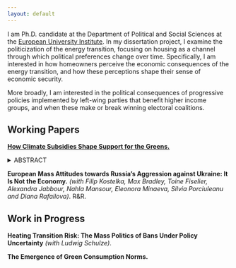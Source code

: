 ```yaml
---
layout: default
---
```


I am Ph.D. candidate at the Department of Political and Social Sciences at the [European University Institute](https://www.eui.eu/en/academic-units/political-and-social-sciences). In my dissertation project, I examine the politicization of the energy transition, focusing on housing as a channel through which political preferences change over time. Specifically, I am interested in how homeowners perceive   the economic consequences of the energy transition, and how these perceptions shape their sense of economic security.

More broadly, I am interested in the political consequences of progressive policies implemented by left-wing parties that benefit higher income groups, and when these make or break winning electoral coalitions.

## Working Papers

[**How Climate Subsidies Shape Support for the Greens.**](https://osf.io/preprints/osf/ysvuq)

<details>
  <summary>ABSTRACT</summary>
  <p>
    How do climate subsidies affect support for Green parties? Lately, climate policies have shifted from imposing costs through carbon pricing to offering benefits via subsidies. Research shows that policies imposing concentrated costs provoke electoral backlash. But what happens when the benefits of climate policies are concentrated, while costs remain diffuse? This study examines how renewable energy subsidies for rooftop solar panels influence political behaviour in Germany. I argue that solar panel investments allow homeowners to build environmentally conscious wealth, aligning pre-existing concerns about climate change with self-interested pro-environmental actions. Using administrative and panel survey data with difference-in-differences designs, I show that only homeowners are more likely to support the Greens after installing solar panels, and that the effects last in the long term. Longitudinal evidence indicates that this shift results from homeowners perceiving economic benefits and engaging directly with other aspects of the energy transition, consistent with the Green Party agenda. These findings suggest that climate subsidies can generate an endogenous source of support for fast-tracking the climate transition, albeit at the cost of increasing wealth inequality between recipients and non-recipients.
  </p>
</details>


**European Mass Attitudes towards Russia’s Aggression against Ukraine: It Is Not the Economy.** *(with Filip Kostelka, Max Bradley, Toine Fiselier, Alexandra Jabbour, Nahla Mansour, Eleonora Minaeva, Silvia Porciuleanu and Diana Rafailova)*. R&R.

## Work in Progress

**Heating Transition Risk: The Mass Politics of Bans Under Policy Uncertainty** *(with Ludwig Schulze)*.

<script>
document.getElementById('abstractButton').addEventListener('click', function() {
  var abstractContent = document.getElementById('abstractContent');
  if (abstractContent.style.display === 'none' || abstractContent.style.display === '') {
    abstractContent.style.display = 'block';
  } else {
    abstractContent.style.display = 'none';
  }
});
</script>

**The Emergence of Green Consumption Norms.** 


